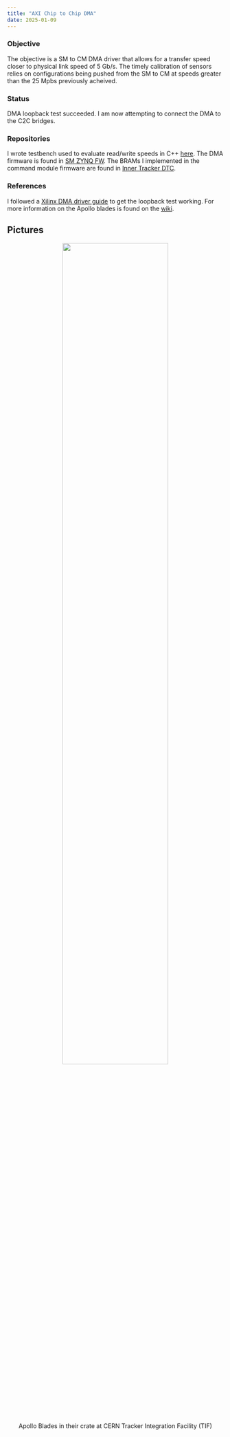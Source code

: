 ```yaml
---
title: "AXI Chip to Chip DMA"
date: 2025-01-09
---
```


### Objective
The objective is a SM to CM DMA driver that allows for a transfer speed closer to physical link speed of 5 Gb/s. The timely calibration of sensors relies on configurations being pushed from the SM to CM at speeds greater than the 25 Mpbs previously acheived.

### Status
DMA loopback test succeeded. I am now attempting to connect the DMA to the C2C bridges.

### Repositories
I wrote testbench used to evaluate read/write speeds in C++ [here](https://github.com/ablaizot/speedtest/tree/CMspeed).
The DMA firmware is found in [SM ZYNQ FW](https://gitlab.com/apollo-lhc/FW/SM_ZYNQ_FW/-/tree/c2c_dma?ref_type=heads).
The BRAMs I implemented in the command module firmware are found in [Inner Tracker DTC](https://gitlab.cern.ch/cms-tracker-phase2-data-processing/BE_firmware/inner-tracker-dtc/inner-tracker-dtc/-/tree/block_ram?ref_type=heads).

### References
I followed a [Xilinx DMA driver guide](https://xilinx-wiki.atlassian.net/wiki/spaces/A/pages/1027702787/Linux+DMA+From+User+Space+2.0) to get the loopback test working.
For more information on the Apollo blades is found on the [wiki](https://apollo-lhc.gitlab.io/). 

## Pictures
<p align="center">
<img src="/portfolio/images/Apollo.jpg" width="70%">
</p>
<p align="center">
Apollo Blades in their crate at CERN Tracker Integration Facility (TIF)
</p>
